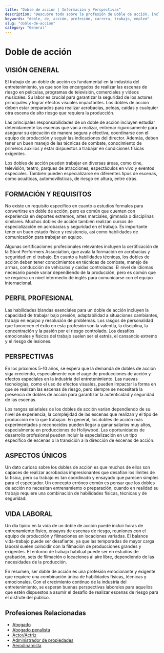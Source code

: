 ```yaml
---
title: "Doble de acción | Información y Perspectivas"
description: "Descubre todo sobre la profesión de Doble de acción, incluyendo responsabilidades, requisitos y oportunidades."
keywords: "doble, de, acción, profesión, carrera, trabajo, empleo"
slug: "doble-de-accion"
category: "General"
---
```


# Doble de acción

## VISIÓN GENERAL

El trabajo de un doble de acción es fundamental en la industria del entretenimiento, ya que son los encargados de realizar las escenas de riesgo en películas, programas de televisión, comerciales y videos musicales. Su labor es crucial para garantizar la seguridad de los actores principales y lograr efectos visuales impactantes. Los dobles de acción deben estar preparados para realizar acrobacias, peleas, caídas y cualquier otra escena de alto riesgo que requiera la producción.

Las principales responsabilidades de un doble de acción incluyen estudiar detenidamente las escenas que van a realizar, entrenar rigurosamente para asegurar su ejecución de manera segura y efectiva, coordinarse con el equipo de producción y seguir las indicaciones del director. Además, deben tener un buen manejo de las técnicas de combate, conocimiento de primeros auxilios y estar dispuestos a trabajar en condiciones físicas exigentes.

Los dobles de acción pueden trabajar en diversas áreas, como cine, televisión, teatro, parques de atracciones, espectáculos en vivo y eventos especiales. También pueden especializarse en diferentes tipos de escenas, como acuáticas, automovilísticas, de riesgo en altura, entre otras.

## FORMACIÓN Y REQUISITOS

No existe un requisito específico en cuanto a estudios formales para convertirse en doble de acción, pero es común que cuenten con experiencia en deportes extremos, artes marciales, gimnasia o disciplinas similares. Muchos dobles de acción también realizan cursos de especialización en acrobacias y seguridad en el trabajo. Es importante tener un buen estado físico y resistencia, así como habilidades de comunicación para trabajar en equipo.

Algunas certificaciones profesionales relevantes incluyen la certificación de la Stunt Performers Association, que avala la formación en acrobacias y seguridad en el trabajo. En cuanto a habilidades técnicas, los dobles de acción deben tener conocimientos en técnicas de combate, manejo de armas, conducción de vehículos y caídas controladas. El nivel de idiomas necesario puede variar dependiendo de la producción, pero es común que se requiera un nivel intermedio de inglés para comunicarse con el equipo internacional.

## PERFIL PROFESIONAL

Las habilidades blandas esenciales para un doble de acción incluyen la capacidad de trabajar bajo presión, adaptabilidad a situaciones cambiantes, trabajo en equipo y resolución de problemas. Los rasgos de personalidad que favorecen el éxito en esta profesión son la valentía, la disciplina, la concentración y la pasión por el riesgo controlado. Los desafíos emocionales y físicos del trabajo suelen ser el estrés, el cansancio extremo y el riesgo de lesiones.

## PERSPECTIVAS

En los próximos 5-10 años, se espera que la demanda de dobles de acción siga creciendo, especialmente con el auge de producciones de acción y efectos especiales en la industria del entretenimiento. Las nuevas tecnologías, como el uso de efectos visuales, pueden impactar la forma en que se realizan las escenas de riesgo, pero siempre se necesitará la presencia de dobles de acción para garantizar la autenticidad y seguridad de las escenas.

Los rangos salariales de los dobles de acción varían dependiendo de su nivel de experiencia, la complejidad de las escenas que realizan y el tipo de producción en la que trabajan. En general, los dobles de acción más experimentados y reconocidos pueden llegar a ganar salarios muy altos, especialmente en producciones de Hollywood. Las oportunidades de desarrollo profesional pueden incluir la especialización en un tipo específico de escenas o la transición a la dirección de escenas de acción.

## ASPECTOS ÚNICOS

Un dato curioso sobre los dobles de acción es que muchos de ellos son capaces de realizar acrobacias impresionantes que desafían los límites de la física, pero su trabajo es tan coordinado y ensayado que parecen simples para el espectador. Un concepto erróneo común es pensar que los dobles de acción no necesitan entrenamiento o preparación, cuando en realidad su trabajo requiere una combinación de habilidades físicas, técnicas y de seguridad.

## VIDA LABORAL

Un día típico en la vida de un doble de acción puede incluir horas de entrenamiento físico, ensayos de escenas de riesgo, reuniones con el equipo de producción y filmaciones en locaciones variadas. El balance vida-trabajo puede ser desafiante, ya que las temporadas de mayor carga laboral suelen coincidir con la filmación de producciones grandes y exigentes. El entorno de trabajo habitual puede ser en estudios de grabación, sets de filmación o locaciones al aire libre, dependiendo de las necesidades de la producción.

En resumen, ser doble de acción es una profesión emocionante y exigente que requiere una combinación única de habilidades físicas, técnicas y emocionales. Con el crecimiento continuo de la industria del entretenimiento, se esperan buenas perspectivas laborales para aquellos que estén dispuestos a asumir el desafío de realizar escenas de riesgo para el disfrute del público.
## Profesiones Relacionadas

- [Abogado](/profesiones/abogado/)
- [Abogado penalista](/profesiones/abogado-penalista/)
- [Actor/Actriz](/profesiones/actor-actriz/)
- [Administrador de propiedades](/profesiones/administrador-de-propiedades/)
- [Aerodinamista](/profesiones/aerodinamista/)

